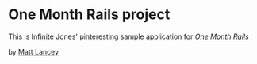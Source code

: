 # One Month Rails project

This is Infinite Jones' pinteresting sample application for
[*One Month Rails*](http://m3l.org)

by [Matt Lancey](matt@m3l.org)
